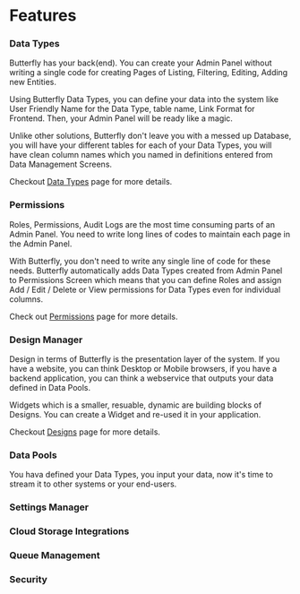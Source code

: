 # Features

### Data Types

Butterfly has your back(end). You can create your Admin Panel without writing a single code for creating Pages of Listing, Filtering, Editing,
Adding new Entities.

Using Butterfly Data Types, you can define your data into the system like User Friendly Name for the Data Type, table name, Link Format for Frontend. Then,
your Admin Panel will be ready like a magic.

Unlike other solutions, Butterfly don't leave you with a messed up Database, you will have your different tables for each of your
Data Types, you will have clean column names which you named in definitions entered from Data Management Screens.

Checkout [Data Types](https://thebutterfly.io/docs/#/data-types) page for more details.

### Permissions

Roles, Permissions, Audit Logs are the most time consuming parts of an Admin Panel. You need to write long lines of codes to maintain
each page in the Admin Panel.

With Butterfly, you don't need to write any single line of code for these needs. Butterfly automatically adds Data Types created from Admin Panel to
Permissions Screen which means that you can define Roles and assign Add / Edit / Delete or View permissions for Data Types even for individual columns.

Check out [Permissions](https://thebutterfly.io/docs/#/data-types?id=permissions) page for more details.

### Design Manager

Design in terms of Butterfly is the presentation layer of the system. If you have a website, you can think Desktop or Mobile browsers,
if you have a backend application, you can think a webservice that outputs your data defined in Data Pools.

Widgets which is a smaller, resuable, dynamic are building blocks of Designs. You can create a Widget and re-used it in your application.

Checkout [Designs](https://thebutterfly.io/docs/#/design) page for more details.

### Data Pools

You hava defined your Data Types, you input your data, now it's time to stream it to other systems or your end-users.

### Settings Manager

### Cloud Storage Integrations

### Queue Management

### Security